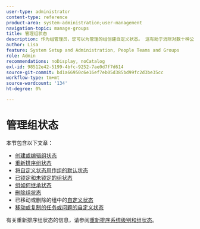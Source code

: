 ```yaml
---
user-type: administrator
content-type: reference
product-area: system-administration;user-management
navigation-topic: manage-groups
title: 管理组状态
description: 作为组管理员，您可以为管理的组创建自定义状态。 这有助于消除对数十种公司范围的自定义状态的需要，并允许您的组层次结构具有更多自主权。 如果Workfront管理员已解锁您管理的组的状态，则您还可以编辑该组的系统级状态。
author: Lisa
feature: System Setup and Administration, People Teams and Groups
role: Admin
recommendations: noDisplay, noCatalog
exl-id: 98512e42-5199-4bfc-9252-7ae0d7f7d614
source-git-commit: bd1a66950c6e16ef7eb05d385bd99fc2d3be35cc
workflow-type: tm+mt
source-wordcount: '134'
ht-degree: 0%

---
```


# 管理组状态

本节包含以下文章：

* [创建或编辑组状态](../../../administration-and-setup/manage-groups/manage-group-statuses/create-or-edit-a-group-status.md)
* [重新排序组状态](../../../administration-and-setup/manage-groups/manage-group-statuses/reorder-group-statuses-from-groups-area.md)
* [将自定义状态用作组的默认状态](../../../administration-and-setup/manage-groups/manage-group-statuses/use-custom-statuses-as-default-statuses-group.md)
* [已锁定和未锁定的组状态](../../../administration-and-setup/manage-groups/manage-group-statuses/lock-or-unlock-a-custom-group-status.md)
* [组如何继承状态](../../../administration-and-setup/manage-groups/manage-group-statuses/how-groups-inherit-statuses.md)
* [删除组状态](../../../administration-and-setup/manage-groups/manage-group-statuses/delete-a-group-status.md)
* 已移动或删除的组中的[自定义状态](../../../administration-and-setup/manage-groups/manage-group-statuses/custom-statuses-in-group-moved-or-deleted.md)
* [移动或复制的任务或问题的自定义状态](../../../administration-and-setup/manage-groups/manage-group-statuses/custom-statuses-on-a-task-or-issue-that-is-moved-or-copied.md)

有关重新排序组状态的信息，请参阅[重新排序系统级别和组状态](../../../administration-and-setup/customize-workfront/creating-custom-status-and-priority-labels/reorder-system-statuses.md)。
